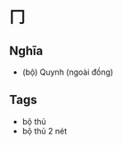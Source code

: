 # 冂

## Nghĩa
* (bộ) Quynh (ngoài đồng)

## Tags
* bộ thủ
* bộ thủ 2 nét

<script>window.HANZI_FIELD='冂';</script>
